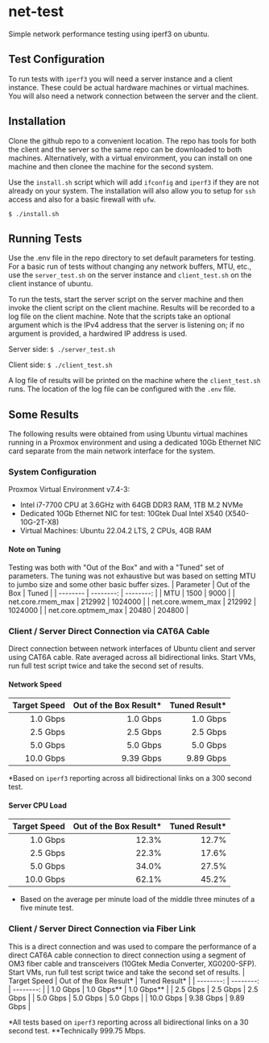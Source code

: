 # net-test
Simple network performance testing using iperf3 on ubuntu.

## Test Configuration
To run tests with ```iperf3``` you will need a server instance and a client instance. These could be actual
hardware machines or virtual machines. You will also need a network connection between the server and the client.

## Installation
Clone the github repo to a convenient location. The repo has tools for both the client and the server so the same repo can be downloaded to both machines. Alternatively, with a virtual environment, you can install on one machine and then clonee the machine for the second system.

Use the ```install.sh``` script which will add ```ifconfig``` and ```iperf3``` if they are not already on your system. The installation will also allow you to setup for ```ssh``` access and also for a basic firewall with ```ufw```.

```$ ./install.sh```

## Running Tests
Use the .env file in the repo directory to set default parameters for testing.
For a basic run of tests without changing any network buffers, MTU, etc., use the ```server_test.sh``` on
the server instance and ```client_test.sh``` on the client instance of ubuntu.

To run the tests, start the server script on the server machine and then invoke the client script on the client machine. Results will be recorded to a log file on the client machine. Note that the scripts take an optional argument which is the IPv4 address that the server is listening on; if no argument is provided, a hardwired IP address is used.

Server side:
```$ ./server_test.sh```

Client side:
```$ ./client_test.sh```

A log file of results will be printed on the machine where the ```client_test.sh``` runs. The location of the log file can be configured with the ```.env``` file.

## Some Results
The following results were obtained from using Ubuntu virtual machines running in a Proxmox environment and using a dedicated 10Gb Ethernet NIC card separate from the main network interface for the system.

### System Configuration
Proxmox Virtual Environment v7.4-3:
* Intel i7-7700 CPU at 3.6GHz with 64GB DDR3 RAM, 1TB M.2 NVMe
* Dedicated 10Gb Ethernet NIC for test: 10Gtek Dual Intel X540 (X540-10G-2T-X8)
* Virtual Machines: Ubuntu 22.04.2 LTS, 2 CPUs, 4GB RAM

#### Note on Tuning
Testing was both with "Out of the Box" and with a "Tuned" set of parameters. The tuning was not exhaustive but was based on setting MTU to jumbo size and some other basic buffer sizes.
| Parameter | Out of the Box | Tuned |
| -------- | --------: | --------: |
| MTU | 1500 | 9000 |
| net.core.rmem_max | 212992 | 1024000 |
| net.core.wmem_max | 212992 | 1024000 |
| net.core.optmem_max | 20480 | 204800 |

### Client / Server Direct Connection via CAT6A Cable
Direct connection between network interfaces of Ubuntu client and server using CAT6A cable. Rate averaged across all bidirectional links. Start VMs, run full test script twice and take the second set of results.

#### Network Speed
| Target Speed | Out of the Box Result* | Tuned Result* |
| --------: | --------: | --------: |
| 1.0 Gbps | 1.0 Gbps | 1.0 Gbps |
| 2.5 Gbps | 2.5 Gbps | 2.5 Gbps |
| 5.0 Gbps | 5.0 Gbps | 5.0 Gbps |
| 10.0 Gbps | 9.39 Gbps | 9.89 Gbps |

*Based on ```iperf3``` reporting across all bidirectional links on a 300 second test.

#### Server CPU Load
| Target Speed | Out of the Box Result* | Tuned Result* |
| --------: | --------: | --------: |
| 1.0 Gbps | 12.3% | 12.7% |
| 2.5 Gbps | 22.3% | 17.6% |
| 5.0 Gbps | 34.0% | 27.5% |
| 10.0 Gbps | 62.1% | 45.2% |

* Based on the average per minute load of the middle three minutes of a five minute test.

### Client / Server Direct Connection via Fiber Link
This is a direct connection and was used to compare the performance of a direct CAT6A cable connection to direct connection using a segment of OM3 fiber cable and transceivers (10Gtek Media Converter, XG0200-SFP). Start VMs, run full test script twice and take the second set of results.
| Target Speed | Out of the Box Result* | Tuned Result* |
| --------: | --------: | --------: |
| 1.0 Gbps | 1.0 Gbps** | 1.0 Gbps** |
| 2.5 Gbps | 2.5 Gbps | 2.5 Gbps |
| 5.0 Gbps | 5.0 Gbps | 5.0 Gbps |
| 10.0 Gbps | 9.38 Gbps | 9.89 Gbps |

*All tests based on ```iperf3``` reporting across all bidirectional links on a 30 second test.
**Technically 999.75 Mbps.

